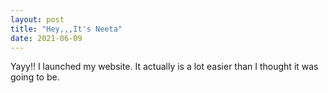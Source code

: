 ```yaml
---
layout: post
title: "Hey,,,It's Neeta"
date: 2021-06-09
---
```


Yayy!! I launched my website. It actually is a lot easier than I thought it was going to be.
